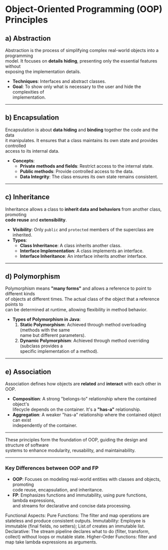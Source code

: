 # Object-Oriented Programming (OOP) Principles

## a) Abstraction

Abstraction is the process of simplifying complex real-world objects into a programming  
model. It focuses on **details hiding**, presenting only the essential features without  
exposing the implementation details.

- **Techniques**: Interfaces and abstract classes.
- **Goal**: To show only what is necessary to the user and hide the complexities of  
  implementation.

---

## b) Encapsulation

Encapsulation is about **data hiding** and **binding** together the code and the data  
it manipulates. It ensures that a class maintains its own state and provides controlled  
access to its internal data.

- **Concepts**:
  - **Private methods and fields**: Restrict access to the internal state.
  - **Public methods**: Provide controlled access to the data.
  - **Data Integrity**: The class ensures its own state remains consistent.

---

## c) Inheritance

Inheritance allows a class to **inherit data and behaviors** from another class, promoting  
**code reuse** and **extensibility**.

- **Visibility**: Only `public` and `protected` members of the superclass are inherited.
- **Types**:
  - **Class Inheritance**: A class inherits another class.
  - **Interface Implementation**: A class implements an interface.
  - **Interface Inheritance**: An interface inherits another interface.

---

## d) Polymorphism

Polymorphism means **"many forms"** and allows a reference to point to different kinds  
of objects at different times. The actual class of the object that a reference points to  
can be determined at runtime, allowing flexibility in method behavior.

- **Types of Polymorphism in Java**:
  1. **Static Polymorphism**: Achieved through method overloading (methods with the same  
     name but different parameters).
  2. **Dynamic Polymorphism**: Achieved through method overriding (subclass provides a  
     specific implementation of a method).

---

## e) Association

Association defines how objects are **related** and **interact** with each other in OOP.

- **Composition**: A strong "belongs-to" relationship where the contained object's  
  lifecycle depends on the container. It's a **"has-a"** relationship.
- **Aggregation**: A weaker "has-a" relationship where the contained object can exist  
  independently of the container.

---

These principles form the foundation of OOP, guiding the design and structure of software  
systems to enhance modularity, reusability, and maintainability.

---

### Key Differences between OOP and FP

- **OOP**: Focuses on modeling real-world entities with classes and objects, promoting  
  code reuse, encapsulation, and inheritance.
- **FP**: Emphasizes functions and immutability, using pure functions, lambda expressions,  
  and streams for declarative and concise data processing.

Functional Aspects:
Pure Functions: The filter and map operations are stateless and produce consistent outputs.
Immutability: Employee is immutable (final fields, no setters); List.of creates an immutable list.
Declarative: The stream pipeline declares what to do (filter, transform, collect) without loops or mutable state.
Higher-Order Functions: filter and map take lambda expressions as arguments.